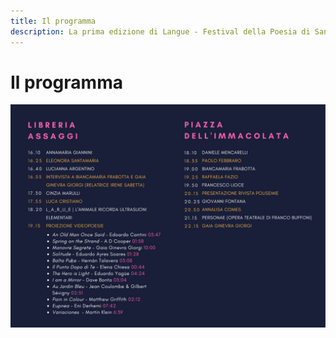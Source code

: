 ```yaml
---
title: Il programma
description: La prima edizione di Langue - Festival della Poesia di San Lorenzo si svolgerà a Roma il 26 maggio dalle 16 alle 23.30.
---
```


<h1 class="main-title">Il programma</h1>

[![Programma Langue](assets/images/programma-langue.jpg)](assets/images/programma-langue.jpg)
